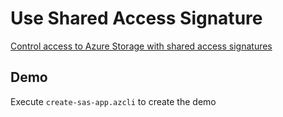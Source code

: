 # Use Shared Access Signature

[Control access to Azure Storage with shared access signatures](https://docs.microsoft.com/en-us/learn/modules/control-access-to-azure-storage-with-sas/)

## Demo

Execute `create-sas-app.azcli` to create the demo